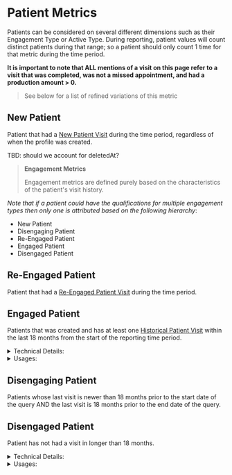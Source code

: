 # Patient Metrics

Patients can be considered on several different dimensions such as their Engagement Type or Active Type. During reporting, patient values will count distinct patients during that range; so a patient should only count 1 time for that metric during the time period. 

**It is important to note that ALL mentions of a visit on this page refer to a visit that was completed, was not a missed appointment, and had a production amount > 0.**

> See below for a list of refined variations of this metric

## New Patient
Patient that had a [New Patient Visit](/CareCru/analytics-service/wiki/Visits#new-patient-visits) during the time period, regardless of when the profile was created.

TBD: should we account for deletedAt?

> **Engagement Metrics**
> 
> Engagement metrics are defined purely based on the characteristics of the patient's visit history. 

_Note that if a patient could have the qualifications for multiple engagement types then only one is attributed based on the following hierarchy_:
* New Patient
* Disengaging Patient 
* Re-Engaged Patient
* Engaged Patient
* Disengaged Patient

## Re-Engaged Patient
Patient that had a [Re-Engaged Patient Visit](/CareCru/analytics-service/wiki/Visits#re-engaged-patient-visits) during the time period.

## Engaged Patient
Patients that was created and has at least one [Historical Patient Visit](/CareCru/analytics-service/wiki/Visits#historical-patient-visits) within the last 18 months from the start of the reporting time period.

<details>
<summary>Technical Details:</summary>

* DeliveredProcedure
  * SPS TODO
  * uses COUNT( DISTINCT patientId )
  * see [Historical Production](#historical-production)
  * procedureCode NOT IN `MissedAppointmentCodes` (defined below)
  * totalAmount > 0
* Patient
  * note: status can be Active or Inactive
  * note: deletedAt can be set
* AccountConfiguration
  * APPOINTMENT_MISSED_CUSTOM_KEY for the accountId defines the values identified as `MissedAppointmentCodes`
</details>

<details>
  <summary>Usages:</summary>

### Dashboard
### Reporting

</details>

## Disengaging Patient
Patients whose last visit is newer than 18 months prior to the start date of the query AND the last visit is 18 months prior to the end date of the query.

## Disengaged Patient
Patient has not had a visit in longer than 18 months.

<details>
<summary>Technical Details:</summary>

* see [Historical Patient Visits](#historical-patient-visits)
* DeliveredProcedure
  * see [Today's Completed Production](#todays-completed-production)
</details>

<details>
  <summary>Usages:</summary>

#### Dashboard
#### Reporting

</details>

